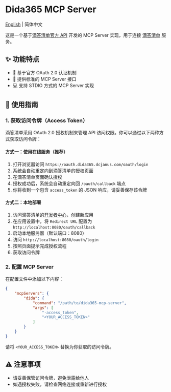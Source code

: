 # Dida365 MCP Server

[English](README.md) | 简体中文

这是一个基于[滴答清单官方 API](https://developer.dida365.com/api#/openapi) 开发的 MCP Server 实现，用于连接 [滴答清单](https://dida365.com) 服务。

## ✨ 功能特点

- 🔐 基于官方 OAuth 2.0 认证机制
- 🎯 提供标准的 MCP Server 接口
- 💻 支持 STDIO 方式的 MCP Server 实现

## 📖 使用指南

### 1. 获取访问令牌（Access Token）

滴答清单采用 OAuth 2.0 授权机制来管理 API 访问权限。你可以通过以下两种方式获取访问令牌：

#### 方式一：使用在线服务（推荐）

1. 打开浏览器访问 `https://oauth.dida365.dcjanus.com/oauth/login`
2. 系统会自动重定向到滴答清单的授权页面
3. 在滴答清单页面确认授权
4. 授权成功后，系统会自动重定向回 `/oauth/callback` 端点
5. 你将收到一个包含 `access_token` 的 JSON 响应，请妥善保存该令牌

#### 方式二：本地部署

1. 访问滴答清单的[开发者中心](https://developer.dida365.com/manage)，创建新应用
2. 在应用设置中，将 `Redirect URL` 配置为 `http://localhost:8080/oauth/callback`
3. 启动本地服务器（默认端口：8080）
4. 访问 `http://localhost:8080/oauth/login`
5. 按照页面提示完成授权流程
6. 获取访问令牌

### 2. 配置 MCP Server

在配置文件中添加以下内容：

```json
{
    "mcpServers": {
        "dida": {
            "command": "/path/to/dida365-mcp-server",
            "args": [
                "-access_token",
                "<YOUR_ACCESS_TOKEN>"
            ]
        }
    }
}
```

请将 `<YOUR_ACCESS_TOKEN>` 替换为你获取的访问令牌。

## ⚠️ 注意事项

- 请妥善保管访问令牌，避免泄露给他人
- 如遇授权失败，请检查网络连接或重新进行授权
